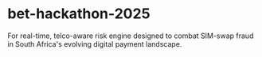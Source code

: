 # bet-hackathon-2025
For real-time, telco-aware risk engine designed to combat SIM-swap fraud in South Africa's evolving digital payment landscape.
